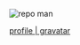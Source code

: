 ![repo man](https://m.media-amazon.com/images/I/510j3X3UC8L._AC_.jpg)

[profile | gravatar](https://en.gravatar.com/kevinkostrzewa)
